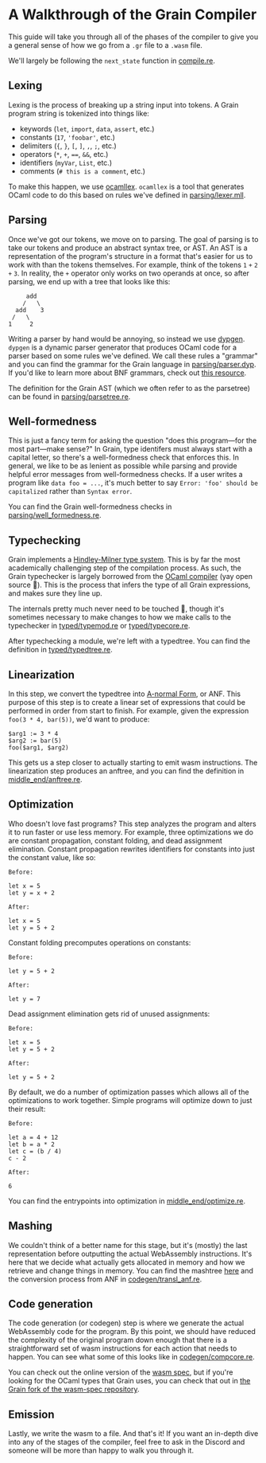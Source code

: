 # A Walkthrough of the Grain Compiler

This guide will take you through all of the phases of the compiler to give you a general sense of how we go from a `.gr` file to a `.wasm` file.

We'll largely be following the `next_state` function in [compile.re](https://github.com/grain-lang/grain/blob/master/compiler/src/compile.re).

## Lexing

Lexing is the process of breaking up a string input into tokens. A Grain program string is tokenized into things like:

* keywords (`let`, `import`, `data`, `assert`, etc.)
* constants (`17`, `'foobar'`, etc.)
* delimiters (`{`, `}`, `[`, `]`, `,`, `;`, etc.)
* operators (`*`, `+`, `==`, `&&`, etc.)
* identifiers (`myVar`, `List`, etc.)
* comments (`# this is a comment`, etc.)

To make this happen, we use [ocamllex](https://caml.inria.fr/pub/docs/manual-ocaml/lexyacc.html). `ocamllex` is a tool that generates OCaml code to do this based on rules we've defined in [parsing/lexer.mll](https://github.com/grain-lang/grain/blob/master/compiler/src/parsing/lexer.mll).

## Parsing

Once we've got our tokens, we move on to parsing. The goal of parsing is to take our tokens and produce an abstract syntax tree, or AST. An AST is a representation of the program's structure in a format that's easier for us to work with than the tokens themselves. For example, think of the tokens `1` `+` `2` `+` `3`. In reality, the `+` operator only works on two operands at once, so after parsing, we end up with a tree that looks like this:

```plaintext
     add
    /   \
  add    3
 /   \
1     2
```

Writing a parser by hand would be annoying, so instead we use [dypgen](http://dypgen.free.fr/). `dypgen` is a dynamic parser generator that produces OCaml code for a parser based on some rules we've defined. We call these rules a "grammar" and you can find the grammar for the Grain language in [parsing/parser.dyp](https://github.com/grain-lang/grain/blob/master/compiler/src/parsing/parser.dyp). If you'd like to learn more about BNF grammars, check out [this resource](http://people.cs.ksu.edu/~schmidt/300s05/Lectures/GrammarNotes/bnf.html).

The definition for the Grain AST (which we often refer to as the parsetree) can be found in [parsing/parsetree.re](https://github.com/grain-lang/grain/blob/master/compiler/src/parsing/parsetree.re).

## Well-formedness

This is just a fancy term for asking the question "does this program—for the most part—make sense?" In Grain, type identifers must always start with a capital letter, so there's a well-formedness check that enforces this. In general, we like to be as lenient as possible while parsing and provide helpful error messages from well-formedness checks. If a user writes a program like `data foo = ...`, it's much better to say `Error: 'foo' should be capitalized` rather than `Syntax error`.

You can find the Grain well-formedness checks in [parsing/well_formedness.re](https://github.com/grain-lang/grain/blob/master/compiler/src/parsing/well_formedness.re).

## Typechecking

Grain implements a [Hindley-Milner type system](https://en.wikipedia.org/wiki/Hindley%E2%80%93Milner_type_system). This is by far the most academically challenging step of the compilation process. As such, the Grain typechecker is largely borrowed from the [OCaml compiler](https://github.com/ocaml/ocaml) (yay open source 🎉). This is the process that infers the type of all Grain expressions, and makes sure they line up.

The internals pretty much never need to be touched 🙏, though it's sometimes necessary to make changes to how we make calls to the typechecker in [typed/typemod.re](https://github.com/grain-lang/grain/blob/master/compiler/src/typed/typemod.re) or [typed/typecore.re](https://github.com/grain-lang/grain/blob/master/compiler/src/typed/typecore.re).

After typechecking a module, we're left with a typedtree. You can find the definition in [typed/typedtree.re](https://github.com/grain-lang/grain/blob/master/compiler/src/typed/typedtree.re).

## Linearization

In this step, we convert the typedtree into [A-normal Form](https://en.wikipedia.org/wiki/A-normal_form), or ANF. This purpose of this step is to create a linear set of expressions that could be performed in order from start to finish. For example, given the expression `foo(3 * 4, bar(5))`, we'd want to produce:

```plaintext
$arg1 := 3 * 4
$arg2 := bar(5)
foo($arg1, $arg2)
```

This gets us a step closer to actually starting to emit wasm instructions. The linearization step produces an anftree, and you can find the definition in [middle_end/anftree.re](https://github.com/grain-lang/grain/blob/master/compiler/src/middle_end/anftree.re).

## Optimization

Who doesn't love fast programs? This step analyzes the program and alters it to run faster or use less memory. For example, three optimizations we do are constant propagation, constant folding, and dead assignment elimination. Constant propagation rewrites identifiers for constants into just the constant value, like so:

```plaintext
Before:

let x = 5
let y = x + 2

After:

let x = 5
let y = 5 + 2
```

Constant folding precomputes operations on constants:

```plaintext
Before:

let y = 5 + 2

After:

let y = 7
```

Dead assignment elimination gets rid of unused assignments:

```plaintext
Before:

let x = 5
let y = 5 + 2

After:

let y = 5 + 2
```

By default, we do a number of optimization passes which allows all of the optimizations to work together. Simple programs will optimize down to just their result:

```plaintext
Before:

let a = 4 + 12
let b = a * 2
let c = (b / 4)
c - 2

After:

6
```

You can find the entrypoints into optimization in [middle_end/optimize.re](https://github.com/grain-lang/grain/blob/master/compiler/src/middle_end/optimize.re).

## Mashing

We couldn't think of a better name for this stage, but it's (mostly) the last representation before outputting the actual WebAssembly instructions. It's here that we decide what actually gets allocated in memory and how we retrieve and change things in memory. You can find the mashtree [here](https://github.com/grain-lang/grain/blob/master/compiler/src/codegen/mashtree.re) and the conversion process from ANF in [codegen/transl_anf.re](https://github.com/grain-lang/grain/blob/master/compiler/src/codegen/transl_anf.re).

## Code generation

The code generation (or codegen) step is where we generate the actual WebAssembly code for the program. By this point, we should have reduced the complexity of the original program down enough that there is a straightforward set of wasm instructions for each action that needs to happen. You can see what some of this looks like in [codegen/compcore.re](https://github.com/grain-lang/grain/blob/master/compiler/src/codegen/compcore.re).

You can check out the online version of the [wasm spec](https://webassembly.github.io/spec/core/index.html), but if you're looking for the OCaml types that Grain uses, you can check that out in [the Grain fork of the wasm-spec repository](https://github.com/grain-lang/wasm-spec).

## Emission

Lastly, we write the wasm to a file. And that's it! If you want an in-depth dive into any of the stages of the compiler, feel free to ask in the Discord and someone will be more than happy to walk you through it.
